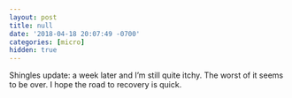 ```yaml
---
layout: post
title: null
date: '2018-04-18 20:07:49 -0700'
categories: [micro]
hidden: true
---
```


Shingles update: a week later and I’m still quite itchy. The worst of it seems to be over. I hope the road to recovery is quick.